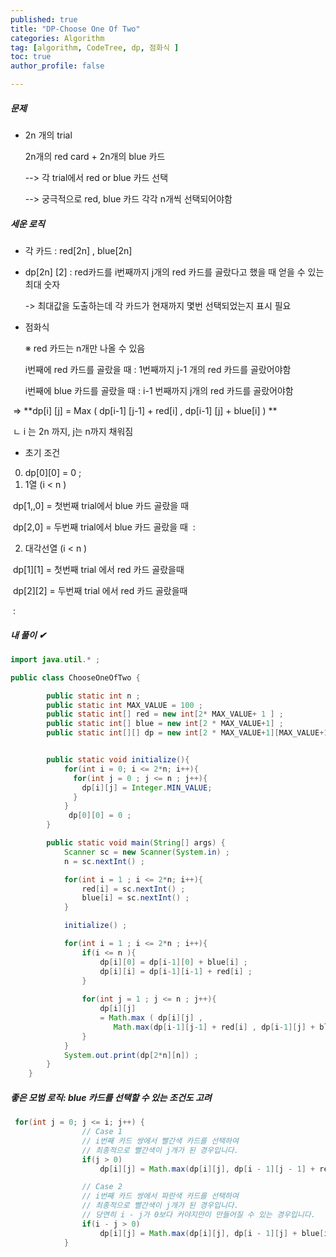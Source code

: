 ```yaml
---
published: true
title: "DP-Choose One Of Two"
categories: Algorithm 
tag: [algorithm, CodeTree, dp, 점화식 ] 
toc: true
author_profile: false 

---
```




##### 문제

* 2n 개의 trial 
  
  2n개의 red card + 2n개의 blue 카드 
  
  --> 각 trial에서 red or blue 카드 선택
  
  --> 궁극적으로 red, blue 카드 각각 n개씩 선택되어야함 
  
  

##### 세운 로직 

* 각 카드 : red[2n] ,  blue[2n]



* dp[2n] [2] : red카드를 i번째까지 j개의 red 카드를 골랐다고 했을 때 얻을 수 있는 최대 숫자

  -> 최대값을 도출하는데 각 카드가 현재까지 몇번 선택되었는지 표시 필요 



* 점화식

   ※ red 카드는 n개만 나올 수 있음

  i번째에 red 카드를 골랐을 때 : 1번째까지 j-1 개의 red 카드를 골랐어야함

  i번째에 blue 카드를 골랐을 때 : i-1 번째까지 j개의 red 카드를 골랐어야함

​	=> **dp[i] [j] = Max ( dp[i-1] [j-1] + red[i] , dp[i-1] [j] + blue[i] ) **

​		ㄴ i 는 2n 까지, j는 n까지 채워짐 



* 초기 조건 

0) dp[0][0] = 0 ; 
1) 1열 (i < n )

​	dp[1,,0] = 첫번째 trial에서 blue 카드 골랐을 때 

​	dp[2,0] = 두번째 trial에서 blue 카드 골랐을 때 
​		: 	

2) 대각선열 (i < n )

​	dp[1][1] = 첫번째 trial 에서 red 카드 골랐을때

​	dp[2][2] = 두번째 trial 에서 red 카드 골랐을때

​		: 



##### 내 풀이  ✔

```java
import java.util.* ; 

public class ChooseOneOfTwo {

	    public static int n ; 
        public static int MAX_VALUE = 100 ; 
	    public static int[] red = new int[2* MAX_VALUE+ 1 ] ;
	    public static int[] blue = new int[2 * MAX_VALUE+1] ;
	    public static int[][] dp = new int[2 * MAX_VALUE+1][MAX_VALUE+1] ; 


	    public static void initialize(){ 
	        for(int i = 0; i <= 2*n; i++){
	          for(int j = 0 ; j <= n ; j++){
	            dp[i][j] = Integer.MIN_VALUE; 
	          }  
	        }
             dp[0][0] = 0 ; 
	    }

	    public static void main(String[] args) {
	        Scanner sc = new Scanner(System.in) ; 
	        n = sc.nextInt() ; 

	        for(int i = 1 ; i <= 2*n; i++){
	            red[i] = sc.nextInt() ; 
	            blue[i] = sc.nextInt() ; 
	        }

	        initialize() ; 

	        for(int i = 1 ; i <= 2*n ; i++){    
                if(i <= n ){
                    dp[i][0] = dp[i-1][0] + blue[i] ; 
                    dp[i][i] = dp[i-1][i-1] + red[i] ;
                }
	            
	            for(int j = 1 ; j <= n ; j++){
	                dp[i][j] 
	                = Math.max ( dp[i][j] , 
                       Math.max(dp[i-1][j-1] + red[i] , dp[i-1][j] + blue[i])) ; 
	            }
	        }
	        System.out.print(dp[2*n][n]) ; 
	    }
	}
```





##### 좋은 모범 로직: blue 카드를 선택할 수 있는 조건도 고려

````java
 for(int j = 0; j <= i; j++) {
                // Case 1
                // i번째 카드 쌍에서 빨간색 카드를 선택하여
                // 최종적으로 빨간색이 j개가 된 경우입니다.
                if(j > 0)
                    dp[i][j] = Math.max(dp[i][j], dp[i - 1][j - 1] + red[i]);

                // Case 2
                // i번째 카드 쌍에서 파란색 카드를 선택하여
                // 최종적으로 빨간색이 j개가 된 경우입니다.
                // 당연히 i - j가 0보다 커야지만이 만들어질 수 있는 경우입니다.
                if(i - j > 0)
                    dp[i][j] = Math.max(dp[i][j], dp[i - 1][j] + blue[i]);
            }
````

